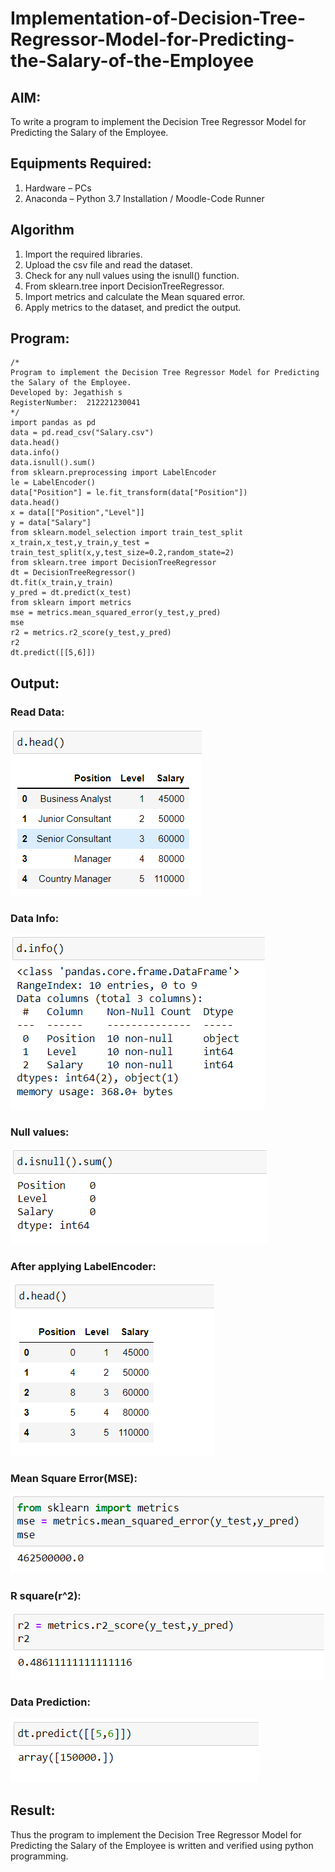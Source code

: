 # Implementation-of-Decision-Tree-Regressor-Model-for-Predicting-the-Salary-of-the-Employee

## AIM:
To write a program to implement the Decision Tree Regressor Model for Predicting the Salary of the Employee.

## Equipments Required:
1. Hardware – PCs
2. Anaconda – Python 3.7 Installation / Moodle-Code Runner

## Algorithm
1. Import the required libraries.
2. Upload the csv file and read the dataset.
3. Check for any null values using the isnull() function.
4. From sklearn.tree inport DecisionTreeRegressor.
5. Import metrics and calculate the Mean squared error.
6. Apply metrics to the dataset, and predict the output.

## Program:
```
/*
Program to implement the Decision Tree Regressor Model for Predicting the Salary of the Employee.
Developed by: Jegathish s
RegisterNumber:  212221230041
*/
import pandas as pd
data = pd.read_csv("Salary.csv")
data.head()
data.info()
data.isnull().sum()
from sklearn.preprocessing import LabelEncoder
le = LabelEncoder()
data["Position"] = le.fit_transform(data["Position"])
data.head()
x = data[["Position","Level"]]
y = data["Salary"]
from sklearn.model_selection import train_test_split
x_train,x_test,y_train,y_test = train_test_split(x,y,test_size=0.2,random_state=2)
from sklearn.tree import DecisionTreeRegressor
dt = DecisionTreeRegressor()
dt.fit(x_train,y_train)
y_pred = dt.predict(x_test)
from sklearn import metrics
mse = metrics.mean_squared_error(y_test,y_pred)
mse
r2 = metrics.r2_score(y_test,y_pred)
r2
dt.predict([[5,6]])
```

## Output:
### Read Data:
![Decision Tree Regressor Model for Predicting the Salary of the Employee](./output/s1.png)
### Data Info:
![Decision Tree Regressor Model for Predicting the Salary of the Employee](./output/s2.png)
### Null values:
![Decision Tree Regressor Model for Predicting the Salary of the Employee](./output/s3.png)
### After applying LabelEncoder:
![Decision Tree Regressor Model for Predicting the Salary of the Employee](./output/s4.png)
### Mean Square Error(MSE):
![Decision Tree Regressor Model for Predicting the Salary of the Employee](./output/s5.png)
### R square(r^2):
![Decision Tree Regressor Model for Predicting the Salary of the Employee](./output/s6.png)
### Data Prediction:
![Decision Tree Regressor Model for Predicting the Salary of the Employee](./output/s7.png)

## Result:
Thus the program to implement the Decision Tree Regressor Model for Predicting the Salary of the Employee is written and verified using python programming.

